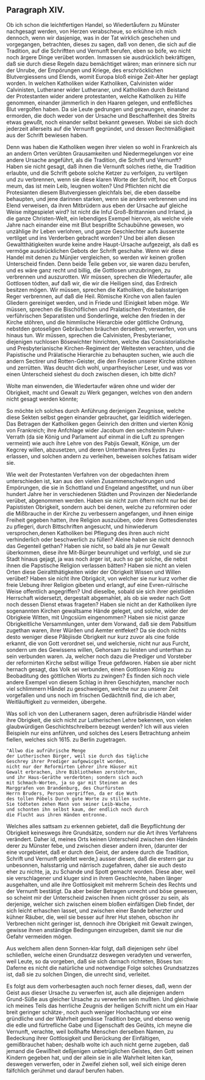 

<!-- seite 97 -->
Paragraph XIV.
--------------

Ob ich schon die leichtfertigen Handel, so
Wiedertåufern zu Münster nachgesagt werden,
von Herzen verabscheue, so erkühne ich mich dennoch,
wenn wir dasjenige, was in der Tat wirklich geschehen
und vorgegangen, betrachten, dieses zu sagen, daß
von denen, die sich auf die Tradition, auf die Schriftten
und Vernunft berufen, eben so bófe, wo nicht noch ärgere
Dinge verübet worden. Inmassen sie ausdrücklich
bekräftigen, daß sie durch diese Regeln dazu bemächtiget
wären; man erinnere sich nur der Unrube, der
Empörungen und Kriege, des erschröcklichen Blutvergiessens
und Elends, womit Europa bloß einige Zeit-Alter
her geplagt worden. In welchen Katholiken
wider Katholiken, Calvinisten wider Calvinisten, Lutheraner
wider Lutheraner, und Katholiken durch
Beistand der Protestanten wider andere protestanten,
welche Katholiken zu Hilfe genommen, einander
jämmerlich in den Haaren gelegen, und entfeßliches
Blut vergolfen haben. Da sie Leute gedrungen und
gezwungen, einander zu ermorden, die doch weder von
der Ursache und Beschaffenheit des Streits etwas gewußt,
noch einander selbst bekannt gewesen. Wobei sie
sich doch jederzeit allerseits auf die Vernunft gegründet,
und dessen Rechtmäßigkeit aus der Schrift bewiesen
haben.

Denn was haben die Katholiken wegen ihrer vielen
so wohl in Frankreich als an andern Orten verübten
Grausamkeiten und Niedermegelungen vor eine andere<!-- seite 98 -->
Ursache angeführt, als die Tradition, die Schrift und
Vernunft? Haben sie nicht gesagt, daß ihnen die Vernunft
solches riethe, die Tradition erlaubte, und die
Schrift gebote solche Ketzer zu verfolgen, zu vertilgen
und zu verbrennen, wenn sie diese klaren Worte der
Schrift, hoc eft Corpus meum, das ist mein Leib,
leugnen wolten? Und Pflichten nicht die Protesianten
diesem Blutvergiessen gleichfals bei, die eben dasselbe
behaupten, und jene darinnen starken, wenn sie andere
verbrennen und ins Elend verweisen, da ihren Mitbrüdern
aus eben der Ursache auf gleiche Weise mitgespielet
wird? Ist nicht die Inful Groß-Brittannien und
Irrland, ja die ganze Christen-Welt, ein lebendiges
Exempel hiervon, als welche viele Jahre nach einander
eine mit Blut besprißte Schaubühne gewesen, wo unzählige
ihr Leben verlohren, und ganze Geschlechter aufs
äusserste vertilget und ins Verderben gebracht worden?
Und bei allen diesen Gewaltthätigkeiten wurde keine
andre Haupt-Ursache aufgezeigt, als daß es vermöge
ausdrücklichen Gebots der Schrift geschahe. Wenn
wir diese Handel mit denen zu Münjier vergleichen, so
werden wir keinen großen Unterscheid finden. Denn
beide Teile geben vor, sie waren dazu berufen, und es
wäre ganz recht und billig, die Gottlosen umzubringen,
zu verbrennen und auszurotten. Wir müssen, sprechen
die Wiedertaufer, alle Gottlosen tódten, auf daß
wir, die wir die Heiligen sind, das Erdreich besitzen
mögen. Wir müssen, sprechen die Katholiken, die
balsstarrigen Reger verbrennen, auf daß die Heil.
Römische Kirche von allen faulen Gliedern gereiniget
werden, und in Friede und (Einigkeit leben
möge. Wir müssen, sprechen die Bischöflichen und
Pralatischen Protestanten, die verführischen Separatisten
und Sonderlinge, welche den frieden in
der Kirche stöhren, und die himmlische Hierarcbie
oder göttliche Ordnung, nebstden gotoseligen Gebräuchen<!-- seite 99 --><!-- content-0089.xml -->
bräuchen derselben, verwerfen, von uns hinaus
tun. Wir müssen, sprechen die Calvinisten, Presbyterianer,
diejenigen ruchlosen Bösewichter hinrichten,
welche das Consistorialische und Presbyterianische
Kirchen-Regiment der Weltesten verachten,
und die Papistische und Prälatische Hierarchie
zu behaupten suchen, wie auch die andern Sectirer
und Rotten-Geister, die den Frieden unserer
Kirche stöhren und zerrütten. Was deucht dich
wohl, unpartheyischer Leser, und was vor einen Unterscheid
siehest du doch zwischen diesen, ich bitte dich?

Wolte man einwenden, die Wiedertaufer wären
ohne und wider der Obrigkeit, macht und Gewalt
zu Werk gegangen, welches von den andern
nicht gesagt werden könnte;

So möchte ich solches durch Anführung derjenigen
Zeugnisse, welche diese Sekten selbst gegen einander gebrauchet,
gar leiditlich widerlegen. Das Betragen
der Katholiken gegen Geinrich den dritten und vierten
König von Frankreich; ihre Anfchlage wider Jacobum
den sechstenim Pulver-Verrath (da sie König und
Parlament auf einmal in die Luft zu sprengen vermeint)
wie auch ihre Lehre von des Pabjis Gewalt, Könige,
um der Kegcrey willen, abzusetzen, und deren Unterthanen
ihres Eydes zu erlassen, und solchen andern
zu verleihen, beweisen solches fatisam wider sie.

Wie weit der Protestanten Verfahren von der obgedachten
ihrem unterschieden ist, kan aus den vielen
Zusammenschwörungen und Empörungen, die sie in
Schottland und Engeland angestiftet, und nun über
hundert Jahre her in verschiedenen Städten und Provinzen
der Niederlande verübet, abgenommen werden.
Haben sie nicht zum öftern nicht nur bei der Papististen
Obrigkeit, sondern auch bei denen, welche zu reformiren
oder die Mißbrauche in der Kirche zu verbessern
angefangen, und ihnen einige Freiheit gegeben hatten,<!-- seite 100 -->
ihre Religion auszuüben, oder ihres Gottesdienstes
zu pflegeri, durch Bittschriften angesucht, und
hinwiederum versprochen,denen Katholiken bei Pflegung
des ihren auch nicht verhinderlich oder beschwerlich zu
füllen? Aleine haben sie nicht dennoch das Gegenteil
gethan? Haben sie nicht, so bald als jie nur Gewalt
überkommen, diese ihre Mit-Bürger beunruhiget und
verfolgt, und sie zur Stadt hinaus gejagt, ja was noch
árger ist, auch so gar solche, die nebst ihnen die Papstische
Religion verlassen bätten? Haben sie nicht an vielen
Orten diese Geiraltthätigkeiten wider der Obrigkeit
Wissen und Willen verübet? Haben sie nicht ihre
Obrigácit, von welcher sie nur kurz vorher die freie
Uebung ihrer Religion gibeten und erlangt, auf eine
Evren-rúlrische Weise offentlich angegriffen? Und dieselbe,
sobald sie sich ihrer geistliden Herrschaft widersetzt,
dergestalt abgemahlet, als ob sie weder nach
Gott noch dessen Dienst etwas frageten? Haben sie
nicht an der Katholiken ilyre sogenannten Kirchen gewaltsame
Hände geleget, und solche, wider der Obrigkeie
Witten, mit Ungcsiüm eingenommen? Haben sie
nicist ganze Obrigkeitliche Versammlungen, unter dem
Vorwand, daß sie dem Pabsitlum zugethan waren,
ihrer Würðen und Aemter entfeket? Da sie doch nichts
desto weniger diese Påbjiisde Obrigkeit nur kurz zuvor
als cine folde erkannt, die von Gott verordnet sei, und
welchersie, nicht nur aus Furcht, sondern um des Gewissens
willen, Gehorsam zu leisten und unterthan zu
sein verbunden waren. Ja, welcher noch dazu die
Prediger und Vorsteber der reformirten Kirche selbst
willige Treue gefdworen. Haben sie aber nicht hernach
gesagt, das Volk sei verbunden, einen Gottlosen
König zu Beobaditung des göttlichen Worts zu zwingen?
Es finden sich noch viele andere Exempel von diesem
Schlag in ihren Geschidyten, mancher noch viel
schlimmern Håndel zu geschweigen, welche nur zu unserer<!-- seite 101 -->
Zeit vorgefallen und uns noch im frischen Gedächtniß
find, die ich aber, Weitläuftigkeit zu vermeiden, úbergehe.

Was soll ich von den Lutheranern sagen, deren aufrübrisdie
Händel wider ihre Obrigkeit, die sich nicht zur
Lutherischen Lehre bekennen, von vielen glaubwürdigen
Geschichtschreibern bezeugt werden? Ich will aus
vielen Beispieln nur eins anführen, und solches des
Lesers Betrachtung anheim fiellen, welches sich 1615.
zu Berlin zugetragen.

    "Allwo die aufrührische Menge
    der Lutherischen Bürger, weil sie durch das tägliche
    Geschrey ihrer Prediger aufgewicgelt worden,
    nicht nur der Reformirten Lehrer ihre Häuser mit
    Gewalt erbrachen, ihre Bibliotheken zerstöhrten,
    und ihr Haus-Geräthe verderbten; sondern sich auch
    mit Schmach-Worten, ja so gar mit Steinen an des
    Marggrafen von Brandenburg, des Churfürsten
    Herrn Bruders, Person vergriffen, da er die Wuth
    des tollen Pöbels Durch gute Worte zu stillen suchte.
    Sie tödteten zehen Mann von seiner Leib-Wache,
    und schonten ihn selbst kaum, der endlich noch durch
    die Flucht aus ihren Händen entronne.

Welches alles sattsam zu erkennen gebietet, daß die
Beypflichtung der Obrigkeit keineswegs ihre Grundsätze,
sondern nur die Art ihres Verfahrens verändert.
Daher id, meines Orts keinen Unterscheid zwischen
den Händeln derer zu Münster febe, und zwischen
dieser andern ihren, (darunter der eine vorgebietet, daß
er durch den Geist, der andere durch die Tradition,
Schrift und Vernunft geleitet werde,) ausser diesen,
daß die erstern gar zu unbesonnen, halsstarrig und närrisch
zugefahren, daher sie auch desto eher zu nichte, ja,
zu Schande und Spott gemacht worden. Diese aber,
weil sie verschlagener und kluger sind in ihrem Geschlechte,
haben länger ausgehalten, und alle ihre Gottlosigkeit
mit mehrerm Schein des Rechts und der Vernunft<!-- seite 102 --><!-- content-0091.xml -->
bestätigt. Da aber beider Betragen unrecht und böse
gewesen, so scheint mir der Unterscheid zwischen ihnen
nicht grösser zu sein, als derjenige, welcher sich zwischen
einem bloßen einfältigen Dieb findet, der sich leicht erhaschen
lasset, und zwischen einer Bande beherzter und
kühner Räuber, die, weil sie besser auf ihrer Hut stehen,
obschon ihr Verbrechen nicht geringer ist, dennoch ihre
Obrigkeit mit Gewalt zwingen, gewisse ihnen anständige
Bedingungen einzugeben, damit sie nur die Gefahr
vermeiden mögen.

Aus welchem allen denn Sonnen-klar folgt, daß
diejenigen sehr übel schließen, welche einen Grundsatzz
deswegen veradyten und verwerfen, weil Leute, so da
vorgeben, daß sie sich darnach richteten, Böses tun:
Daferne es nicht die natürliche und notwendige Folge
solches Grundsatzzes ist, daß sie zu solchen Dingen,
die unrecht sind, verleitet.

Es folgt aus dem vorherbesagten auch noch ferner
dieses, daß, wenn der Geist aus dieser Ursache zu verwerfen
ist, auch alle diejenigen andern Grund-Süße
aus gleicher Ursache zu verwerfen sein mußten. Und
gleichwie ich meines Teils das herrliche Zeugnis der
heiligen Schrift nicht um ein Haar breit geringer
schätze·, noch auch weniger Hochachtung vor eine gründliche
und der Wahrheit gemässe Tradition bege, und
ebenso wenig die edle und fürtrefliche Gabe und Eigenschaft
des Geühts, ich meyne die Vernunft, verachte,
weil boßhafte Menschen derselben Namen, zu Bedeckung
ihrer Gottlosigkeit und Berückung der Einfältigen,
gemißbrauchet haben; deshalb wolte ich auch nicht gerne
zugeben, daß jemand die Gewißheit deßjenigen unbetrüglichen
Geistes, den Gott seinen Kindern gegeben
hat, und der allein sie in alle Wahrheit leiten kan, deswegen
verwerfen, oder in Zweifel ziehen soll, weil sich
einige deren fálfchlich gerühmet und darauf berufen
haben.
